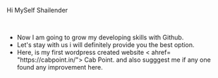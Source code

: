 <p> Hi MySelf Shailender</p>
<br>
<ul>
  <li> Now I am going to grow my developing skills with Github.</li>
  <li> Let's stay with us i will definitely provide you the best option.</li>
  <li> Here, is my first wordpress created website < ahref= "https://cabpoint.in/"> Cab Point</a>. and also sugggest me if any one found any improvement here. </li>
</ul>
